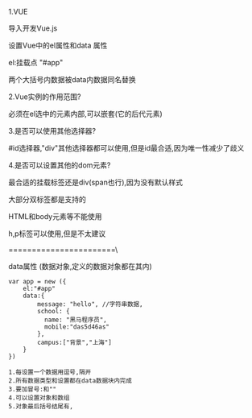 1.VUE



导入开发Vue.js

设置Vue中的el属性和data 属性



el:挂载点 "#app"

两个大括号内数据被data内数据同名替换

2.Vue实例的作用范围?

必须在el选中的元素内部,可以嵌套(它的后代元素)



3.是否可以使用其他选择器?

#id选择器,"div"其他选择器都可以使用,但是id最合适,因为唯一性减少了歧义



4.是否可以设置其他的dom元素?

最合适的挂载标签还是div(span也行),因为没有默认样式

大部分双标签都是支持的

HTML和body元素等不能使用

h,p标签可以使用,但是不太建议

=======================\

data属性 (数据对象,定义的数据对象都在其内)

```
var app = new ({
	el:"#app"
	data:{
		message: "hello", //字符串数据,
		school: {
		  name: "黑马程序员",
		  mobile:"das5d46as"
		},
		campus:["背景","上海"]
	}
})

1.每设置一个数据用逗号,隔开
2.所有数据类型和设置都在data数据块内完成
3.要加冒号:和""
4.可以设置对象和数组
5.对象最后括号结尾有,
```



